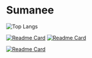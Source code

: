 # Sumanee


![Top Langs](https://github-readme-stats.vercel.app/api/top-langs/?username=Sumanee&layout=compact)



[![Readme Card](https://github-readme-stats.vercel.app/api/pin/?username=sumanee&repo=NestJS)](https://github.com/sumanee/NestJS)
[![Readme Card](https://github-readme-stats.vercel.app/api/pin/?username=sumanee&repo=NestJS)](https://github.com/sumanee/NestJS)

[![Readme Card](https://github-readme-stats.vercel.app/api/pin/?username=sumanee&repo=NestJS)](https://github.com/sumanee/NestJS)







